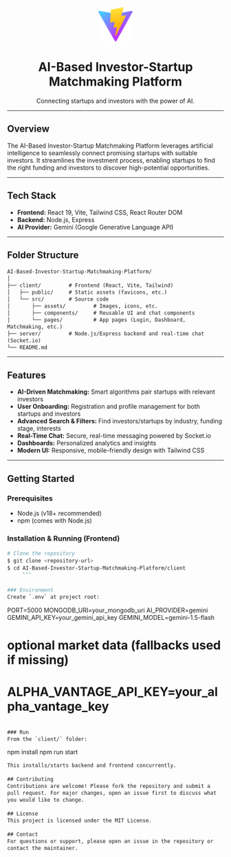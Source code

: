 <div align="center">
  <img src="client/public/vite.svg" alt="Logo" width="80"/>
  <h1>AI-Based Investor-Startup Matchmaking Platform</h1>
  <p>Connecting startups and investors with the power of AI.</p>
</div>

---

## Overview
The AI-Based Investor-Startup Matchmaking Platform leverages artificial intelligence to seamlessly connect promising startups with suitable investors. It streamlines the investment process, enabling startups to find the right funding and investors to discover high-potential opportunities.

---

## Tech Stack
- **Frontend:** React 19, Vite, Tailwind CSS, React Router DOM
- **Backend:** Node.js, Express
- **AI Provider:** Gemini (Google Generative Language API)

---

## Folder Structure
```
AI-Based-Investor-Startup-Matchmaking-Platform/
│
├── client/         # Frontend (React, Vite, Tailwind)
│   ├── public/     # Static assets (favicons, etc.)
│   └── src/        # Source code
│       ├── assets/         # Images, icons, etc.
│       ├── components/     # Reusable UI and chat components
│       └── pages/          # App pages (Login, Dashboard, Matchmaking, etc.)
├── server/         # Node.js/Express backend and real-time chat (Socket.io)
└── README.md
```

---

## Features
- **AI-Driven Matchmaking:** Smart algorithms pair startups with relevant investors
- **User Onboarding:** Registration and profile management for both startups and investors
- **Advanced Search & Filters:** Find investors/startups by industry, funding stage, interests
- **Real-Time Chat:** Secure, real-time messaging powered by Socket.io
- **Dashboards:** Personalized analytics and insights
- **Modern UI:** Responsive, mobile-friendly design with Tailwind CSS

---

## Getting Started

### Prerequisites
- Node.js (v18+ recommended)
- npm (comes with Node.js)

### Installation & Running (Frontend)
```bash
# Clone the repository
$ git clone <repository-url>
$ cd AI-Based-Investor-Startup-Matchmaking-Platform/client
     ```

### Environment
Create `.env` at project root:
```
PORT=5000
MONGODB_URI=your_mongodb_uri
AI_PROVIDER=gemini
GEMINI_API_KEY=your_gemini_api_key
GEMINI_MODEL=gemini-1.5-flash
# optional market data (fallbacks used if missing)
# ALPHA_VANTAGE_API_KEY=your_alpha_vantage_key
```

### Run
From the `client/` folder:
```
npm install
npm run start
```
This installs/starts backend and frontend concurrently.

## Contributing
Contributions are welcome! Please fork the repository and submit a pull request. For major changes, open an issue first to discuss what you would like to change.

## License
This project is licensed under the MIT License.

## Contact
For questions or support, please open an issue in the repository or contact the maintainer.